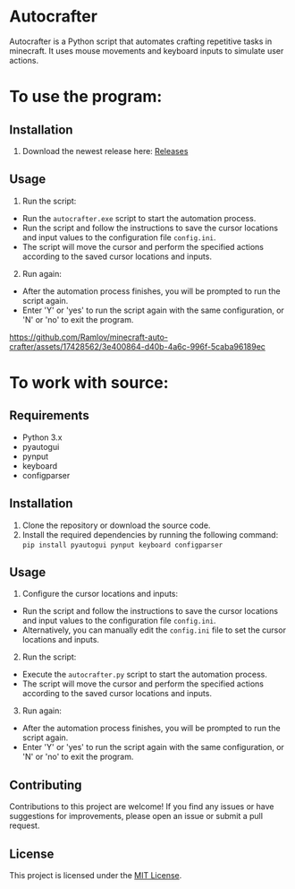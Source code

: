 # Autocrafter

Autocrafter is a Python script that automates crafting repetitive tasks in minecraft. It uses mouse movements and keyboard inputs to simulate user actions.

# To use the program:
## Installation

1. Download the newest release here:
  [Releases](https://github.com/Ramlov/minecraft-auto-crafter/releases)

## Usage

1. Run the script:
- Run the `autocrafter.exe` script to start the automation process.
- Run the script and follow the instructions to save the cursor locations and input values to the configuration file `config.ini`.
- The script will move the cursor and perform the specified actions according to the saved cursor locations and inputs.

2. Run again:
- After the automation process finishes, you will be prompted to run the script again.
- Enter 'Y' or 'yes' to run the script again with the same configuration, or 'N' or 'no' to exit the program.



https://github.com/Ramlov/minecraft-auto-crafter/assets/17428562/3e400864-d40b-4a6c-996f-5caba96189ec


# To work with source:

## Requirements

- Python 3.x
- pyautogui
- pynput
- keyboard
- configparser

## Installation

1. Clone the repository or download the source code.
2. Install the required dependencies by running the following command:
`pip install pyautogui pynput keyboard configparser`


## Usage

1. Configure the cursor locations and inputs:
- Run the script and follow the instructions to save the cursor locations and input values to the configuration file `config.ini`.
- Alternatively, you can manually edit the `config.ini` file to set the cursor locations and inputs.

2. Run the script:
- Execute the `autocrafter.py` script to start the automation process.
- The script will move the cursor and perform the specified actions according to the saved cursor locations and inputs.

3. Run again:
- After the automation process finishes, you will be prompted to run the script again.
- Enter 'Y' or 'yes' to run the script again with the same configuration, or 'N' or 'no' to exit the program.

## Contributing

Contributions to this project are welcome! If you find any issues or have suggestions for improvements, please open an issue or submit a pull request.

## License

This project is licensed under the [MIT License](LICENSE).
